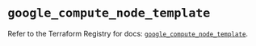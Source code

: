 # `google_compute_node_template`

Refer to the Terraform Registry for docs: [`google_compute_node_template`](https://registry.terraform.io/providers/hashicorp/google/6.28.0/docs/resources/compute_node_template).

